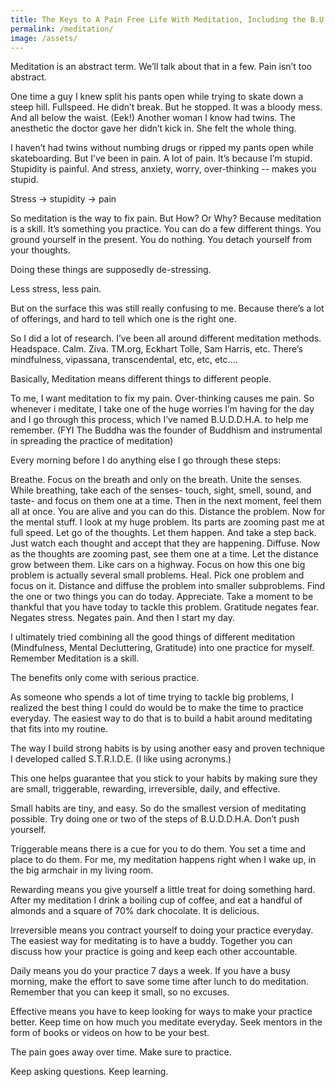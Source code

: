 ```yaml
---
title: The Keys to A Pain Free Life With Meditation, Including the B.U.D.D.H.A. Meditation Routine
permalink: /meditation/
image: /assets/
---
```



Meditation is an abstract term. We’ll talk about that in a few. Pain isn’t too abstract.

One time a guy I knew split his pants open while trying to skate down a steep hill. Fullspeed. He didn’t break. But he stopped. It was a bloody mess. And all below the waist. (Eek!)
Another woman I know had twins. The anesthetic the doctor gave her didn’t kick in. She felt the whole thing.

I haven’t had twins without numbing drugs or ripped my pants open while skateboarding. But I’ve been in pain. A lot of pain. It’s because I’m stupid. Stupidity is painful. And stress, anxiety, worry, over-thinking -- makes you stupid.


Stress -> stupidity -> pain

So meditation is the way to fix pain. But How? Or Why? Because meditation is a skill. It’s something you practice. You can do a few different things. You ground yourself in the present. You do nothing. You detach yourself from your thoughts.

Doing these things are supposedly de-stressing.

Less stress, less pain.

But on the surface this was still really confusing to me. Because there’s a lot of offerings, and hard to tell which one is the right one.

So I did a lot of research. I’ve been all around different meditation methods. Headspace. Calm. Ziva. TM.org, Eckhart Tolle, Sam Harris, etc. There’s mindfulness, vipassana, transcendental, etc, etc, etc….

Basically, Meditation means different things to different people.

To me, I want meditation to fix my pain. Over-thinking causes me pain. So whenever i meditate, I take one of the huge worries I’m having for the day and I go through this process, which I’ve named B.U.D.D.H.A. to help me remember. (FYI The Buddha was the founder of Buddhism and instrumental in spreading the practice of meditation)

Every morning before I do anything else I go through these steps:

Breathe. Focus on the breath and only on the breath.
Unite the senses. While breathing, take each of the senses- touch, sight, smell, sound, and taste- and focus on them one at a time. Then in the next moment, feel them all at once. You are alive and you can do this.
Distance the problem. Now for the mental stuff. I look at my huge problem. Its parts are zooming past me at full speed. Let go of the thoughts. Let them happen. And take a step back. Just watch each thought and accept that they are happening.
Diffuse. Now as the thoughts are zooming past, see them one at a time. Let the distance grow between them. Like cars on a highway. Focus on how this one big problem is actually several small problems.
Heal. Pick one problem and focus on it. Distance and diffuse the problem into smaller subproblems. Find the one or two things you can do today.
Appreciate. Take a moment to be thankful that you have today to tackle this problem. Gratitude negates fear. Negates stress. Negates pain.
And then I start my day.

I ultimately tried combining all the good things of different meditation (Mindfulness, Mental Decluttering, Gratitude) into one practice for myself. Remember Meditation is a skill.

The benefits only come with serious practice.

As someone who spends a lot of time trying to tackle big problems, I realized the best thing I could do would be to make the time to practice everyday. The easiest way to do that is to build a habit around meditating that fits into my routine.

The way I build strong habits is by using another easy and proven technique I developed called S.T.R.I.D.E. (I like using acronyms.)

This one helps guarantee that you stick to your habits by making sure they are small, triggerable, rewarding, irreversible, daily, and effective.

Small habits are tiny, and easy. So do the smallest version of meditating possible. Try doing one or two of the steps of B.U.D.D.H.A. Don’t push yourself.

Triggerable means there is a cue for you to do them. You set a time and place to do them. For me, my meditation happens right when I wake up, in the big armchair in my living room.

Rewarding means you give yourself a little treat for doing something hard. After my meditation I drink a boiling cup of coffee, and eat a handful of almonds and a square of 70% dark chocolate. It is delicious.

Irreversible means you contract yourself to doing your practice everyday. The easiest way for meditating is to have a buddy. Together you can discuss how your practice is going and keep each other accountable.

Daily means you do your practice 7 days a week. If you have a busy morning, make the effort to save some time after lunch to do meditation. Remember that you can keep it small, so no excuses.

Effective means you have to keep looking for ways to make your practice better. Keep time on how much you meditate everyday. Seek mentors in the form of books or videos on how to be your best.

The pain goes away over time. Make sure to practice.

Keep asking questions. Keep learning.
